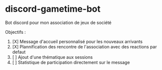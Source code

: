 # discord-gametime-bot
Bot discord pour mon association de jeux de société

Objectifs :
1. [X] Message d'accueil personnalisé pour les nouveaux arrivants
2. [X] Plannification des rencontre de l'association avec des reactions par defaut
3. [ ] Ajout d'une thématique aux sessions
4. [ ] Statistique de participation directement sur le message